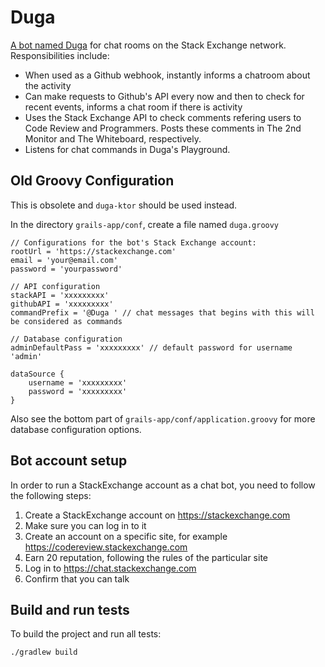 Duga
=======================

[A bot named Duga](http://codereview.stackexchange.com/users/51786/duga) for chat rooms on the Stack Exchange network. Responsibilities include:

- When used as a Github webhook, instantly informs a chatroom about the activity
- Can make requests to Github's API every now and then to check for recent events, informs a chat room if there is activity
- Uses the Stack Exchange API to check comments refering users to Code Review and Programmers. Posts these comments in The 2nd Monitor and The Whiteboard, respectively.
- Listens for chat commands in Duga's Playground.

Old Groovy Configuration
-------------
This is obsolete and `duga-ktor` should be used instead.

In the directory `grails-app/conf`, create a file named `duga.groovy`

    // Configurations for the bot's Stack Exchange account:
    rootUrl = 'https://stackexchange.com'
    email = 'your@email.com'
    password = 'yourpassword'
    
    // API configuration
    stackAPI = 'xxxxxxxxx'
    githubAPI = 'xxxxxxxxx'
    commandPrefix = '@Duga ' // chat messages that begins with this will be considered as commands

    // Database configuration
    adminDefaultPass = 'xxxxxxxxx' // default password for username 'admin'
    
    dataSource {
        username = 'xxxxxxxxx'
        password = 'xxxxxxxxx'
    }

Also see the bottom part of `grails-app/conf/application.groovy` for more database configuration options.

Bot account setup
-----------------

In order to run a StackExchange account as a chat bot, you need to follow the following steps:

1. Create a StackExchange account on https://stackexchange.com
2. Make sure you can log in to it
3. Create an account on a specific site, for example https://codereview.stackexchange.com
4. Earn 20 reputation, following the rules of the particular site
5. Log in to https://chat.stackexchange.com
6. Confirm that you can talk

Build and run tests
-------------------

To build the project and run all tests:

    ./gradlew build
